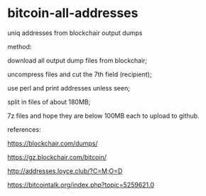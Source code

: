 # bitcoin-all-addresses
uniq addresses from blockchair output dumps

method:

download all output dump files from blockchair;

uncompress files and cut the 7th field (recipient);

use perl and print addresses unless seen;

split in files of about 180MB;

7z files and hope they are below 100MB each to upload to github.

references:

https://blockchair.com/dumps/

https://gz.blockchair.com/bitcoin/

http://addresses.loyce.club/?C=M;O=D

https://bitcointalk.org/index.php?topic=5259621.0
